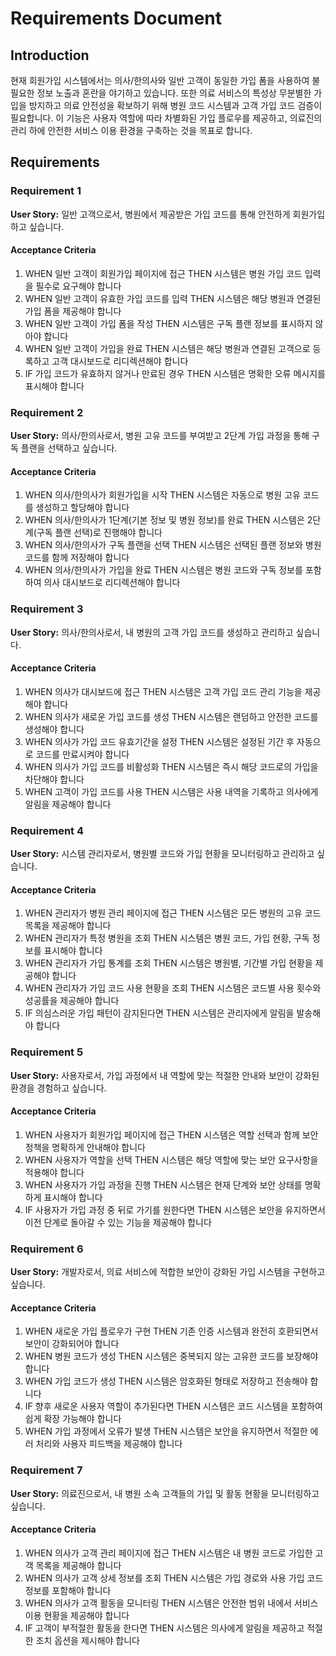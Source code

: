 # Requirements Document

## Introduction

현재 회원가입 시스템에서는 의사/한의사와 일반 고객이 동일한 가입 폼을 사용하여 불필요한 정보 노출과 혼란을 야기하고 있습니다. 또한 의료 서비스의 특성상 무분별한 가입을 방지하고 의료 안전성을 확보하기 위해 병원 코드 시스템과 고객 가입 코드 검증이 필요합니다. 이 기능은 사용자 역할에 따라 차별화된 가입 플로우를 제공하고, 의료진의 관리 하에 안전한 서비스 이용 환경을 구축하는 것을 목표로 합니다.

## Requirements

### Requirement 1

**User Story:** 일반 고객으로서, 병원에서 제공받은 가입 코드를 통해 안전하게 회원가입하고 싶습니다.

#### Acceptance Criteria

1. WHEN 일반 고객이 회원가입 페이지에 접근 THEN 시스템은 병원 가입 코드 입력을 필수로 요구해야 합니다
2. WHEN 일반 고객이 유효한 가입 코드를 입력 THEN 시스템은 해당 병원과 연결된 가입 폼을 제공해야 합니다
3. WHEN 일반 고객이 가입 폼을 작성 THEN 시스템은 구독 플랜 정보를 표시하지 않아야 합니다
4. WHEN 일반 고객이 가입을 완료 THEN 시스템은 해당 병원과 연결된 고객으로 등록하고 고객 대시보드로 리디렉션해야 합니다
5. IF 가입 코드가 유효하지 않거나 만료된 경우 THEN 시스템은 명확한 오류 메시지를 표시해야 합니다

### Requirement 2

**User Story:** 의사/한의사로서, 병원 고유 코드를 부여받고 2단계 가입 과정을 통해 구독 플랜을 선택하고 싶습니다.

#### Acceptance Criteria

1. WHEN 의사/한의사가 회원가입을 시작 THEN 시스템은 자동으로 병원 고유 코드를 생성하고 할당해야 합니다
2. WHEN 의사/한의사가 1단계(기본 정보 및 병원 정보)를 완료 THEN 시스템은 2단계(구독 플랜 선택)로 진행해야 합니다
3. WHEN 의사/한의사가 구독 플랜을 선택 THEN 시스템은 선택된 플랜 정보와 병원 코드를 함께 저장해야 합니다
4. WHEN 의사/한의사가 가입을 완료 THEN 시스템은 병원 코드와 구독 정보를 포함하여 의사 대시보드로 리디렉션해야 합니다

### Requirement 3

**User Story:** 의사/한의사로서, 내 병원의 고객 가입 코드를 생성하고 관리하고 싶습니다.

#### Acceptance Criteria

1. WHEN 의사가 대시보드에 접근 THEN 시스템은 고객 가입 코드 관리 기능을 제공해야 합니다
2. WHEN 의사가 새로운 가입 코드를 생성 THEN 시스템은 랜덤하고 안전한 코드를 생성해야 합니다
3. WHEN 의사가 가입 코드 유효기간을 설정 THEN 시스템은 설정된 기간 후 자동으로 코드를 만료시켜야 합니다
4. WHEN 의사가 가입 코드를 비활성화 THEN 시스템은 즉시 해당 코드로의 가입을 차단해야 합니다
5. WHEN 고객이 가입 코드를 사용 THEN 시스템은 사용 내역을 기록하고 의사에게 알림을 제공해야 합니다

### Requirement 4

**User Story:** 시스템 관리자로서, 병원별 코드와 가입 현황을 모니터링하고 관리하고 싶습니다.

#### Acceptance Criteria

1. WHEN 관리자가 병원 관리 페이지에 접근 THEN 시스템은 모든 병원의 고유 코드 목록을 제공해야 합니다
2. WHEN 관리자가 특정 병원을 조회 THEN 시스템은 병원 코드, 가입 현황, 구독 정보를 표시해야 합니다
3. WHEN 관리자가 가입 통계를 조회 THEN 시스템은 병원별, 기간별 가입 현황을 제공해야 합니다
4. WHEN 관리자가 가입 코드 사용 현황을 조회 THEN 시스템은 코드별 사용 횟수와 성공률을 제공해야 합니다
5. IF 의심스러운 가입 패턴이 감지된다면 THEN 시스템은 관리자에게 알림을 발송해야 합니다

### Requirement 5

**User Story:** 사용자로서, 가입 과정에서 내 역할에 맞는 적절한 안내와 보안이 강화된 환경을 경험하고 싶습니다.

#### Acceptance Criteria

1. WHEN 사용자가 회원가입 페이지에 접근 THEN 시스템은 역할 선택과 함께 보안 정책을 명확하게 안내해야 합니다
2. WHEN 사용자가 역할을 선택 THEN 시스템은 해당 역할에 맞는 보안 요구사항을 적용해야 합니다
3. WHEN 사용자가 가입 과정을 진행 THEN 시스템은 현재 단계와 보안 상태를 명확하게 표시해야 합니다
4. IF 사용자가 가입 과정 중 뒤로 가기를 원한다면 THEN 시스템은 보안을 유지하면서 이전 단계로 돌아갈 수 있는 기능을 제공해야 합니다

### Requirement 6

**User Story:** 개발자로서, 의료 서비스에 적합한 보안이 강화된 가입 시스템을 구현하고 싶습니다.

#### Acceptance Criteria

1. WHEN 새로운 가입 플로우가 구현 THEN 기존 인증 시스템과 완전히 호환되면서 보안이 강화되어야 합니다
2. WHEN 병원 코드가 생성 THEN 시스템은 중복되지 않는 고유한 코드를 보장해야 합니다
3. WHEN 가입 코드가 생성 THEN 시스템은 암호화된 형태로 저장하고 전송해야 합니다
4. IF 향후 새로운 사용자 역할이 추가된다면 THEN 시스템은 코드 시스템을 포함하여 쉽게 확장 가능해야 합니다
5. WHEN 가입 과정에서 오류가 발생 THEN 시스템은 보안을 유지하면서 적절한 에러 처리와 사용자 피드백을 제공해야 합니다

### Requirement 7

**User Story:** 의료진으로서, 내 병원 소속 고객들의 가입 및 활동 현황을 모니터링하고 싶습니다.

#### Acceptance Criteria

1. WHEN 의사가 고객 관리 페이지에 접근 THEN 시스템은 내 병원 코드로 가입한 고객 목록을 제공해야 합니다
2. WHEN 의사가 고객 상세 정보를 조회 THEN 시스템은 가입 경로와 사용 가입 코드 정보를 포함해야 합니다
3. WHEN 의사가 고객 활동을 모니터링 THEN 시스템은 안전한 범위 내에서 서비스 이용 현황을 제공해야 합니다
4. IF 고객이 부적절한 활동을 한다면 THEN 시스템은 의사에게 알림을 제공하고 적절한 조치 옵션을 제시해야 합니다
